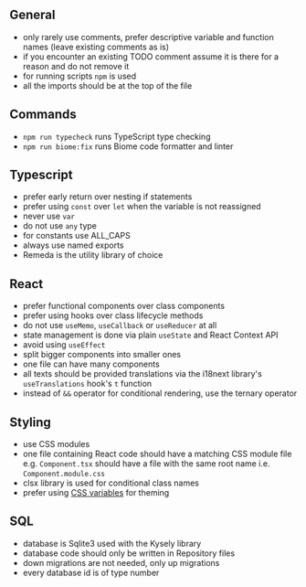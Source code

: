 ## General

- only rarely use comments, prefer descriptive variable and function names (leave existing comments as is)
- if you encounter an existing TODO comment assume it is there for a reason and do not remove it
- for running scripts `npm` is used
- all the imports should be at the top of the file

## Commands

- `npm run typecheck` runs TypeScript type checking
- `npm run biome:fix` runs Biome code formatter and linter

## Typescript

- prefer early return over nesting if statements
- prefer using `const` over `let` when the variable is not reassigned
- never use `var`
- do not use `any` type
- for constants use ALL_CAPS
- always use named exports
- Remeda is the utility library of choice

## React

- prefer functional components over class components
- prefer using hooks over class lifecycle methods
- do not use `useMemo`, `useCallback` or `useReducer` at all
- state management is done via plain `useState` and React Context API
- avoid using `useEffect`
- split bigger components into smaller ones
- one file can have many components
- all texts should be provided translations via the i18next library's `useTranslations` hook's `t` function
- instead of `&&` operator for conditional rendering, use the ternary operator

## Styling

- use CSS modules
- one file containing React code should have a matching CSS module file e.g. `Component.tsx` should have a file with the same root name i.e. `Component.module.css`
- clsx library is used for conditional class names
- prefer using [CSS variables](../app/styles/vars.css) for theming

## SQL

- database is Sqlite3 used with the Kysely library
- database code should only be written in Repository files
- down migrations are not needed, only up migrations
- every database id is of type number
